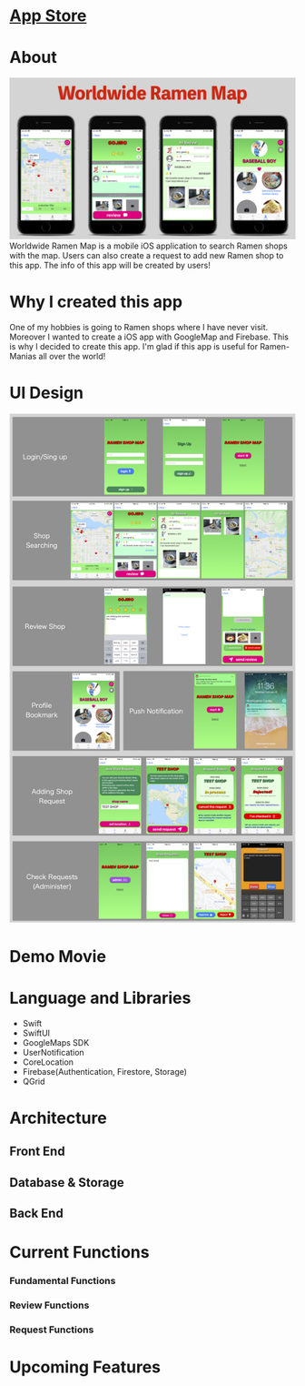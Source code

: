# [App Store](https://apps.apple.com/ca/app/worldwide-ramen-map/id1551605247#?platform=iphone)
# About
![Screen shots](https://github.com/korosaka/source_image/blob/main/ramen_map/ramen_map_screenshots.png)
Worldwide Ramen Map is a mobile iOS application to search Ramen shops with the map. Users can also create a request to add new Ramen shop to this app. The info of this app will be created by users!

# Why I created this app
One of my hobbies is going to Ramen shops where I have never visit. Moreover I wanted to create a iOS app with GoogleMap and Firebase. This is why I decided to create this app. I'm glad if this app is useful for Ramen-Manias all over the world!

# UI Design
![UI Design](https://github.com/korosaka/source_image/blob/main/ramen_map/all_ui_design.png)
# Demo Movie
# Language and Libraries
- Swift
- SwiftUI
- GoogleMaps SDK
- UserNotification
- CoreLocation
- Firebase(Authentication, Firestore, Storage)
- QGrid

# Architecture

## Front End

## Database & Storage

## Back End

# Current Functions

### Fundamental Functions

### Review Functions

### Request Functions

# Upcoming Features
